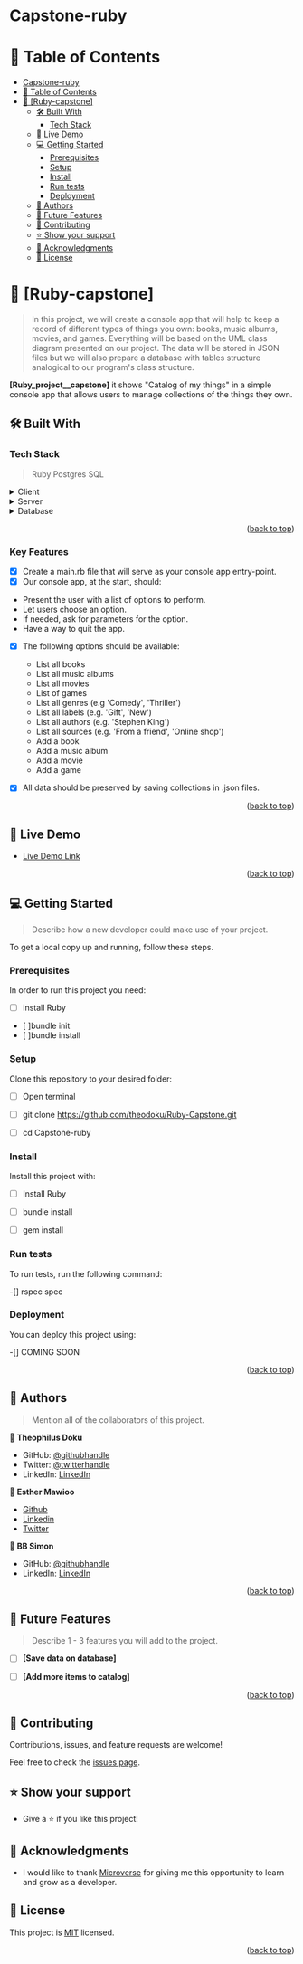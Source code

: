# Capstone-ruby

# 📗 Table of Contents

- [Capstone-ruby](#capstone-ruby)
- [📗 Table of Contents](#-table-of-contents)
- [📖 \[Ruby-capstone\] ](#-ruby-capstone-)
  - [🛠 Built With ](#-built-with-)
    - [Tech Stack ](#tech-stack-)
  - [🚀 Live Demo ](#-live-demo-)
  - [💻 Getting Started ](#-getting-started-)
    - [Prerequisites](#prerequisites)
    - [Setup](#setup)
    - [Install](#install)
    - [Run tests](#run-tests)
    - [Deployment](#deployment)
  - [👥 Authors ](#-authors-)
  - [🔭 Future Features ](#-future-features-)
  - [🤝 Contributing ](#-contributing-)
  - [⭐️ Show your support ](#️-show-your-support-)
  - [🙏 Acknowledgments ](#-acknowledgments-)
  - [📝 License ](#-license-)

<!-- PROJECT DESCRIPTION -->

# 📖 [Ruby-capstone] <a name="about-project"></a>

>In this project, we will create a console app that will help to keep a record of different types of things you own: books, music albums, movies, and games. Everything will be based on the UML class diagram presented on our project. The data will be stored in JSON files but we will also prepare a database with tables structure analogical to our program's class structure.

**[Ruby_project__capstone]** it shows "Catalog of my things" in a simple console app that allows users to manage collections of the things they own.

## 🛠 Built With <a name="built-with-Ruby"></a>

### Tech Stack <a name="tech-stack"></a>

> Ruby
  Postgres SQL

<details>
  <summary>Client</summary>
  <ul>
    <li><a href="https://reactjs.org/">React.js</a></li>
  </ul>
</details>

<details>
  <summary>Server</summary>
  <ul>
    <li><a href="https://expressjs.com/">Express.js</a></li>
  </ul>
</details>

<details>
<summary>Database</summary>
  <ul>
    <li><a href="https://www.postgresql.org/">PostgreSQL</a></li>
  </ul>
</details>

<p align="right">(<a href="#readme-top">back to top</a>)</p>

<!-- Features -->

### Key Features <a name="key-features"></a>
-[x] Create a main.rb file that will serve as your console app entry-point.
-[x]  Our console app, at the start, should:
  - Present the user with a list of options to perform.
  - Let users choose an option.
  - If needed, ask for parameters for the option.
  - Have a way to quit the app.
-[x] The following options should be available:
  - List all books
  - List all music albums
  - List all movies
  - List of games
  - List all genres (e.g 'Comedy', 'Thriller')
  - List all labels (e.g. 'Gift', 'New')
  - List all authors (e.g. 'Stephen King')
  - List all sources (e.g. 'From a friend', 'Online shop')
  - Add a book
  - Add a music album
  - Add a movie
  - Add a game
-[x] All data should be preserved by saving collections in .json files.


<p align="right">(<a href="#readme-top">back to top</a>)</p>

<!-- LIVE DEMO -->

## 🚀 Live Demo <a name="live-demo"></a>

> 

- [Live Demo Link]()

<p align="right">(<a href="#readme-top">back to top</a>)</p>

<!-- GETTING STARTED -->

## 💻 Getting Started <a name="getting-started"></a>

> Describe how a new developer could make use of your project.

To get a local copy up and running, follow these steps.

### Prerequisites

In order to run this project you need:
- [ ]  install Ruby
- [ ]bundle init
- [ ]bundle install


### Setup

Clone this repository to your desired folder:

- [ ] Open terminal
- [ ] git clone https://github.com/theodoku/Ruby-Capstone.git
- [ ] cd Capstone-ruby
  

### Install

Install this project with:

 -[ ] Install Ruby
 -[ ] bundle install
 -[ ] gem install



### Run tests

To run tests, run the following command:

-[] rspec spec


### Deployment

You can deploy this project using:

 -[] COMING SOON


<p align="right">(<a href="#readme-top">back to top</a>)</p>

<!-- AUTHORS -->

## 👥 Authors <a name="authors"></a>

> Mention all of the collaborators of this project.

👤 **Theophilus Doku**

- GitHub: [@githubhandle](https://github.com/theodoku)
- Twitter: [@twitterhandle](https://twitter.com/dok_theo)
- LinkedIn: [LinkedIn](https://www.linkedin.com/in/theophilus-doku/)


👤 **Esther Mawioo**

- [Github](https://github.com/mumo-esther/mumo-esther)
- [Linkedin](https://www.linkedin.com/in/esther-mawioo-58b636225/)
- [Twitter](https://twitter.com/EstherMawioo)

👤 **BB Simon**

- GitHub: [@githubhandle](https://github.com/BB-Simon) 
- LinkedIn: [LinkedIn](https://www.linkedin.com/in/bb-simon/) 


<p align="right">(<a href="#readme-top">back to top</a>)</p>

<!-- FUTURE FEATURES -->

## 🔭 Future Features <a name="future-features"></a>

> Describe 1 - 3 features you will add to the project.

- [ ] **[Save data on database]**
- [ ] **[Add more items to catalog]**


<p align="right">(<a href="#readme-top">back to top</a>)</p>

<!-- CONTRIBUTING -->

## 🤝 Contributing <a name="contributing"></a>

Contributions, issues, and feature requests are welcome!

Feel free to check the [issues page](https://github.com/theodoku/Ruby-Capstone/issues).


<!-- SUPPORT -->

## ⭐️ Show your support <a name="support"></a>

- Give a ⭐️ if you like this project!


<!-- ACKNOWLEDGEMENTS -->

## 🙏 Acknowledgments <a name="acknowledgements"></a>

-  I would like to thank [Microverse](https://www.microverse.org/) for giving me this opportunity to learn and grow as a developer.


<!-- LICENSE -->

## 📝 License <a name="license"></a>

This project is [MIT](./license) licensed.

<p align="right">(<a href="#readme-top">back to top</a>)</p>